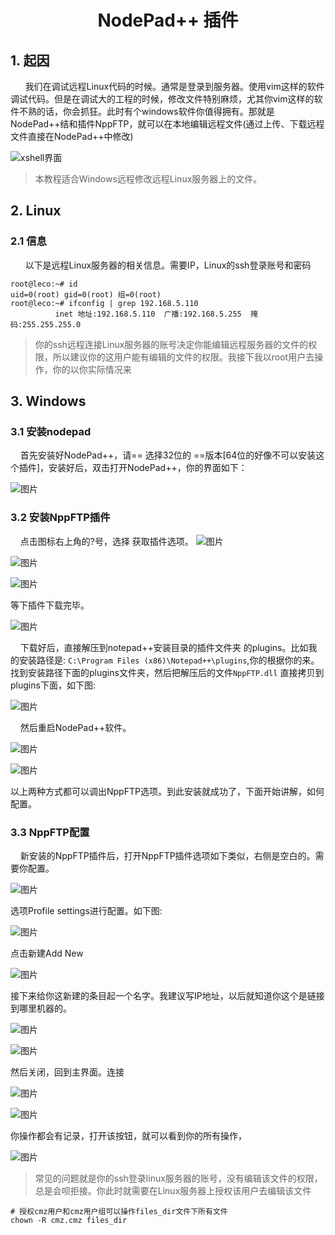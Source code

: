 <center><h1> NodePad++ 插件 </h1></center>

## 1. 起因
&#160; &#160; &#160; 我们在调试远程Linux代码的时候。通常是登录到服务器。使用vim这样的软件调试代码。但是在调试大的工程的时候，修改文件特别麻烦，尤其你vim这样的软件不熟的话，你会抓狂。此时有个windows软件你值得拥有。那就是NodePad++结和插件NppFTP，就可以在本地编辑远程文件(通过上传、下载远程文件直接在NodePad++中修改)

![xshell界面](../../pictures/tools/nodepad/p1.png)

> 本教程适合Windows远程修改远程Linux服务器上的文件。

## 2. Linux
### 2.1 信息

&#160; &#160; &#160; 以下是远程Linux服务器的相关信息。需要IP，Linux的ssh登录账号和密码
```
root@leco:~# id
uid=0(root) gid=0(root) 组=0(root)
root@leco:~# ifconfig | grep 192.168.5.110
          inet 地址:192.168.5.110  广播:192.168.5.255  掩码:255.255.255.0
```
> 你的ssh远程连接Linux服务器的账号决定你能编辑远程服务器的文件的权限，所以建议你的这用户能有编辑的文件的权限。我接下我以root用户去操作，你的以你实际情况来


## 3. Windows
### 3.1 安装nodepad

 &#160; &#160; 首先安装好NodePad++，请== 选择32位的 ==版本[64位的好像不可以安装这个插件]，安装好后，双击打开NodePad++，你的界面如下：

![图片](../../pictures/tools/nodepad/p2.png)

### 3.2 安装NppFTP插件
 &#160; &#160; 点击图标右上角的?号，选择 获取插件选项。
![图片](../../pictures/tools/nodepad/p3.png)

![图片](../../pictures/tools/nodepad/p4.png)

![图片](../../pictures/tools/nodepad/p5.png)

等下插件下载完毕。

![图片](../../pictures/tools/nodepad/p6.png)

 &#160; &#160; 下载好后，直接解压到notepad++安装目录的插件文件夹 的plugins。比如我的安装路径是: `C:\Program Files (x86)\Notepad++\plugins`,你的根据你的来。找到安装路径下面的plugins文件夹，然后把解压后的文件`NppFTP.dll` 直接拷贝到plugins下面，如下图:

![图片](../../pictures/tools/nodepad/p7.png)

 &#160; &#160; 然后重启NodePad++软件。

![图片](../../pictures/tools/nodepad/p8.png)

![图片](../../pictures/tools/nodepad/p9.png)

以上两种方式都可以调出NppFTP选项。到此安装就成功了，下面开始讲解，如何配置。

### 3.3 NppFTP配置

 &#160; &#160; 新安装的NppFTP插件后，打开NppFTP插件选项如下类似，右侧是空白的。需要你配置。

![图片](../../pictures/tools/nodepad/p10.png)

选项Profile settings进行配置。如下图:

![图片](../../pictures/tools/nodepad/p11.png)

点击新建Add New

![图片](../../pictures/tools/nodepad/p12.png)

接下来给你这新建的条目起一个名字。我建议写IP地址，以后就知道你这个是链接到哪里机器的。

![图片](../../pictures/tools/nodepad/p13.png)

![图片](../../pictures/tools/nodepad/p14.png)

然后关闭，回到主界面。连接

![图片](../../pictures/tools/nodepad/p15.png)

![图片](../../pictures/tools/nodepad/p16.png)

你操作都会有记录，打开该按钮，就可以看到你的所有操作，

![图片](../../pictures/tools/nodepad/p17.png)

> 常见的问题就是你的ssh登录linux服务器的账号，没有编辑该文件的权限，总是会呗拒接。你此时就需要在Linux服务器上授权该用户去编辑该文件

```
# 授权cmz用户和cmz用户组可以操作files_dir文件下所有文件
chown -R cmz.cmz files_dir
```



